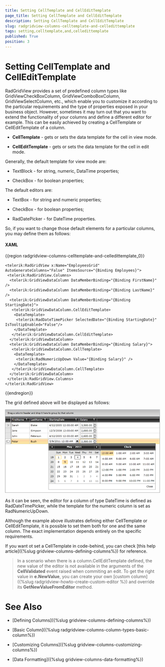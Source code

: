 ```yaml
---
title: Setting CellTemplate and CellEditTemplate
page_title: Setting CellTemplate and CellEditTemplate
description: Setting CellTemplate and CellEditTemplate
slug: radgridview-columns-celltemplate-and-celledittemplate
tags: setting,celltemplate,and,celledittemplate
published: True
position: 3
---
```


# Setting CellTemplate and CellEditTemplate

RadGridView provides a set of predefined column types like GridViewCheckBoxColumn, GridViewComboBoxColumn, GridViewSelectColumn, etc., which enable you to customize it according to the particular requirements and the type of properties exposed in your business object. However, sometimes it may turn out that you want to extend the functionality of your columns and define a different editor for example. This can be easily achieved by creating a CellTemplate or CellEditTemplate of a column.

* __CellTemplate__ - gets or sets the data template for the cell in view mode.

* __CellEditTemplate__ - gets or sets the data template for the cell in edit mode.

Generally, the default template for view mode are:

* TextBlock - for string, numeric, DataTime properties;

* CheckBox - for boolean properties;

The default editors are:

* TextBox - for string and numeric properties;

* CheckBox - for boolean properties;

* RadDatePicker - for DateTime properties.

So, if you want to change those default elements for a particular columns, you may define them as follows:

#### __XAML__

{{region radgridview-columns-celltemplate-and-celledittemplate_0}}

	<telerik:RadGridView x:Name="EmployeesGrid" AutoGenerateColumns="False" ItemsSource="{Binding Employees}">
	 <telerik:RadGridView.Columns>
	  <telerik:GridViewDataColumn DataMemberBinding="{Binding FirstName}" />
	  <telerik:GridViewDataColumn DataMemberBinding="{Binding LastName}" />
	  <telerik:GridViewDataColumn DataMemberBinding="{Binding StartingDate}">
	   <telerik:GridViewDataColumn.CellEditTemplate>
	    <DataTemplate>
	     <telerik:RadDateTimePicker SelectedDate="{Binding StartingDate}" IsTooltipEnabled="False"/>
	    </DataTemplate>
	   </telerik:GridViewDataColumn.CellEditTemplate>
	  </telerik:GridViewDataColumn>
	  <telerik:GridViewDataColumn DataMemberBinding="{Binding Salary}">
	   <telerik:GridViewDataColumn.CellTemplate>
	    <DataTemplate>
	     <telerik:RadNumericUpDown Value="{Binding Salary}" />
	    </DataTemplate>
	   </telerik:GridViewDataColumn.CellTemplate>
	  </telerik:GridViewDataColumn>
	 </telerik:RadGridView.Columns>
	</telerik:RadGridView>
{{endregion}}

The grid defined above will be displayed as follows:

![](images/RadGridView_CellTemplate_CellEditTemplate.png)

As it can be seen, the editor for a column of type DateTime is defined as RadDateTimePicker, while the template for the numeric column is set as RadNumericUpDown.

Although the example above illustrates defining either CellTemplate or CellEditTemplate, it is possible to set them both for one and the same column. The exact implementation depends entirely on the specific requirements. 

If you want ot set a CellTemplate in code-behind, you can check [this help article]({%slug gridview-columns-defining-columns%}) for reference.
       
>In a scenario when there is a column.CellEditTemplate defined, the new value of the editor is not available in the arguments of the __CellValidated__ event raised when commiting an edit. To get the right value in __e.NewValue__, you can create your own [custom column]({%slug radgridview-howto-create-custom-editor %}) and override its __GetNewValueFromEditor__ method.

# See Also

 * [Defining Columns]({%slug gridview-columns-defining-columns%})

 * [Basic Column]({%slug radgridview-columns-column-types-basic-column%})

 * [Customizing Columns]({%slug gridview-columns-customizing-columns%})

 * [Data Formatting]({%slug gridview-columns-data-formatting%})
